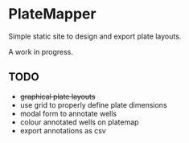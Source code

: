 # PlateMapper

Simple static site to design and export plate layouts.

A work in progress.

## TODO
- ~~graphical plate layouts~~
- use grid to properly define plate dimensions
- modal form to annotate wells
- colour annotated wells on platemap
- export annotations as csv
